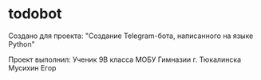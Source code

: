 # todobot
Создано для проекта: "Создание Telegram-бота, написанного на языке Python"


Проект выполнил:
Ученик 9В класса МОБУ Гимназии г. Тюкалинска
Мусихин Егор
